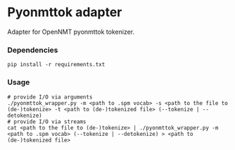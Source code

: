 # Pyonmttok adapter

Adapter for OpenNMT pyonmttok tokenizer.

### Dependencies

```
pip install -r requirements.txt
```

### Usage

```
# provide I/O via arguments
./pyonmttok_wrapper.py -m <path to .spm vocab> -s <path to the file to (de-)tokenize> -t <path to (de-)tokenized file> (--tokenize | --detokenize)
# provide I/O via streams
cat <path to the file to (de-)tokenize> | ./pyonmttok_wrapper.py -m <path to .spm vocab> (--tokenize | --detokenize) > <path to (de-)tokenized file>
```



